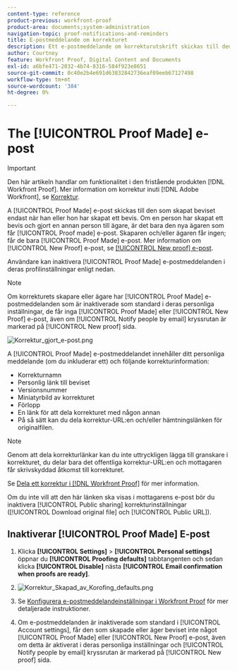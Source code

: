 ```yaml
---
content-type: reference
product-previous: workfront-proof
product-area: documents;system-administration
navigation-topic: proof-notifications-and-reminders
title: E-postmeddelande om korrekturet
description: Ett e-postmeddelande om korrekturutskrift skickas till den som skapat beviset endast när han eller hon har skapat ett bevis. Om en person har skapat ett bevis och gjort en annan person till ägare, är det bara den nya ägaren som får det korrekturutskick som har gjorts via e-post. Skaparen och/eller ägaren får ingen; får de bara e-postmeddelandet"Proof Made". Mer information om e-postmeddelandet Nytt korrektur finns i Nytt korrekturmeddelande.
author: Courtney
feature: Workfront Proof, Digital Content and Documents
exl-id: a6bfe471-2032-4b74-8316-584f923e8651
source-git-commit: 0c40e2b4e691d63832842736eaf09eeb67127498
workflow-type: tm+mt
source-wordcount: '384'
ht-degree: 0%

---
```


# The [!UICONTROL Proof Made] e-post

>[!IMPORTANT]
>
>Den här artikeln handlar om funktionalitet i den fristående produkten [!DNL Workfront Proof]. Mer information om korrektur inuti [!DNL Adobe Workfront], se [Korrektur](../../../review-and-approve-work/proofing/proofing.md).

A [!UICONTROL Proof Made] e-post skickas till den som skapat beviset endast när han eller hon har skapat ett bevis. Om en person har skapat ett bevis och gjort en annan person till ägare, är det bara den nya ägaren som får [!UICONTROL Proof made] e-post. Skaparen och/eller ägaren får ingen; får de bara [!UICONTROL Proof Made] e-post. Mer information om [!UICONTROL New Proof] e-post, se [[!UICONTROL New proof] e-post](../../../workfront-proof/wp-emailsntfctns/proof-notifications-and-reminders/new-proof-email.md).

Användare kan inaktivera [!UICONTROL Proof Made] e-postmeddelanden i deras profilinställningar enligt nedan.

>[!NOTE]
>
> Om korrekturets skapare eller ägare har [!UICONTROL Proof Made] e-postmeddelanden som är inaktiverade som standard i deras personliga inställningar, de får inga [!UICONTROL Proof Made] eller [!UICONTROL New Proof] e-post, även om [!UICONTROL Notify people by email] kryssrutan är markerad på [!UICONTROL New proof] sida.

![Korrektur_gjort_e-post.png](assets/proof-made-email-350x214.png)

A [!UICONTROL Proof Made] e-postmeddelandet innehåller ditt personliga meddelande (om du inkluderar ett) och följande korrekturinformation:

* Korrekturnamn
* Personlig länk till beviset
* Versionsnummer
* Miniatyrbild av korrekturet
* Förlopp
* En länk för att dela korrekturet med någon annan
* På så sätt kan du dela korrektur-URL:en och/eller hämtningslänken för originalfilen.

>[!NOTE]
>
> Genom att dela korrekturlänkar kan du inte uttryckligen lägga till granskare i korrekturet, du delar bara det offentliga korrektur-URL:en och mottagaren får skrivskyddad åtkomst till korrekturet.

Se [Dela ett korrektur i [!DNL Workfront Proof]](../../../workfront-proof/wp-work-proofsfiles/share-proofs-and-files/share-proof.md) för mer information.

Om du inte vill att den här länken ska visas i mottagarens e-post bör du inaktivera [!UICONTROL Public sharing] korrekturinställningar ([!UICONTROL Download original file] och [!UICONTROL Public URL]).

## Inaktiverar [!UICONTROL Proof Made] E-post

1. Klicka **[!UICONTROL Settings]** > **[!UICONTROL Personal settings]**&#x200B;öppnar du **[!UICONTROL Proofing defaults]** tabbtangenten och sedan klicka **[!UICONTROL Disable]** nästa **[!UICONTROL Email confirmation when proofs are ready]**.

1. ![Korrektur_Skapad_av_Korofing_defaults.png](assets/proof-made---proofing-defaults-350x103.png)

1. Se [Konfigurera e-postmeddelandeinställningar i Workfront Proof](../../../workfront-proof/wp-emailsntfctns/email-alerts/config-email-notification-settings-wp.md) för mer detaljerade instruktioner.
1. Om e-postmeddelanden är inaktiverade som standard i [!UICONTROL Account settings], får den som skapade eller äger beviset inte något [!UICONTROL Proof Made] eller [!UICONTROL New Proof] e-post, även om detta är aktiverat i deras personliga inställningar och [!UICONTROL Notify people by email] kryssrutan är markerad på [!UICONTROL New proof] sida.
